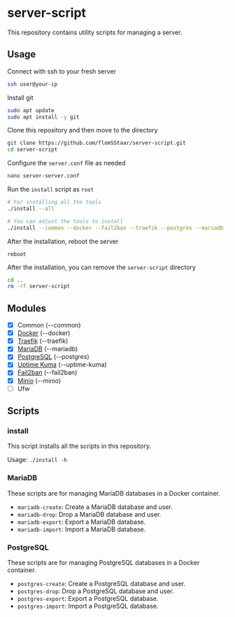 # server-script

This repository contains utility scripts for managing a server.


## Usage

Connect with ssh to your fresh server

```bash
ssh user@your-ip
```

Install git

```bash
sudo apt update
sudo apt install -y git
```

Clone this repository and then move to the directory

```bash
git clone https://github.com/flomSStaar/server-script.git
cd server-script
```

Configure the `server.conf` file as needed

```bash
nano server-server.conf
```

Run the `install` script as `root`

```bash
# For installing all the tools
./install --all

# You can adjust the tools to install
./install --common --docker --fail2ban --traefik --postgres --mariadb --uptime-kuma
```

After the installation, reboot the server

```
reboot
```

After the installation, you can remove the `server-script` directory

```bash
cd ..
rm -rf server-script
```

## Modules

- [x] Common (--common)
- [x] [Docker](https://docs.docker.com/engine/install/debian/) (--docker)
- [x] [Traefik](https://doc.traefik.io/traefik/) (--traefik)
- [x] [MariaDB](https://mariadb.org/) (--mariadb)
- [x] [PostgreSQL](https://www.postgresql.org/) (--postgres)
- [x] [Uptime Kuma](https://github.com/louislam/uptime-kuma) (--uptime-kuma)
- [x] [Fail2ban](https://github.com/fail2ban/fail2ban) (--fail2ban)
- [x] [Minio](https://min.io/) (--minio)
- [ ] Ufw

## Scripts

### install

This script installs all the scripts in this repository.

Usage: `./install -h`

### MariaDB

These scripts are for managing MariaDB databases in a Docker container.

- `mariadb-create`: Create a MariaDB database and user.
- `mariadb-drop`: Drop a MariaDB database and user.
- `mariadb-export`: Export a MariaDB database.
- `mariadb-import`: Import a MariaDB database.

### PostgreSQL

These scripts are for managing PostgreSQL databases in a Docker container.

- `postgres-create`: Create a PostgreSQL database and user.
- `postgres-drop`: Drop a PostgreSQL database and user.
- `postgres-export`: Export a PostgreSQL database.
- `postgres-import`: Import a PostgreSQL database.
